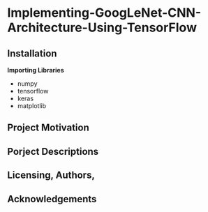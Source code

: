 # Implementing-GoogLeNet-CNN-Architecture-Using-TensorFlow
## Installation
**Importing Libraries**</br>
* numpy 
* tensorflow 
* keras 
* matplotlib

## Project Motivation

## Porject Descriptions 


## Licensing, Authors, 
## Acknowledgements
